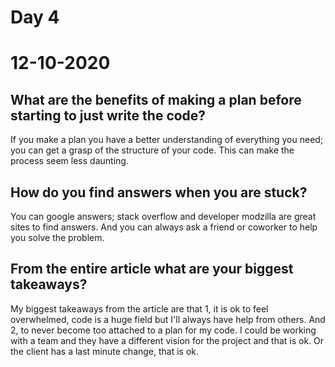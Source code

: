 # Day 4
# __12-10-2020__
## What are the benefits of making a plan before starting to just write the code?
If you make a plan you have a better understanding of everything you need; you can get a grasp of the structure of your code. This can make the process seem less daunting.
## How do you find answers when you are stuck?
You can google answers; stack overflow and developer modzilla are great sites to find answers. And you can always ask a friend or coworker to help you solve the problem. 
## From the entire article what are your biggest takeaways?
My biggest takeaways from the article are that 1, it is ok to feel overwhelmed, code is a huge field but I'll always have help from others. And 2, to never become too attached to a plan for my code. I could be working with a team and they have a different vision for the project and that is ok. Or the client has a last minute change, that is ok. 